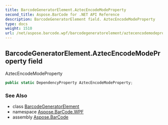 ```yaml
---
title: BarcodeGeneratorElement.AztecEncodeModeProperty
second_title: Aspose.BarCode for .NET API Reference
description: BarcodeGeneratorElement field. AztecEncodeModeProperty
type: docs
weight: 1510
url: /net/aspose.barcode.wpf/barcodegeneratorelement/aztecencodemodeproperty/
---
```

## BarcodeGeneratorElement.AztecEncodeModeProperty field

AztecEncodeModeProperty

```csharp
public static DependencyProperty AztecEncodeModeProperty;
```

### See Also

* class [BarcodeGeneratorElement](../)
* namespace [Aspose.BarCode.WPF](../../../aspose.barcode.wpf/)
* assembly [Aspose.BarCode](../../../)


